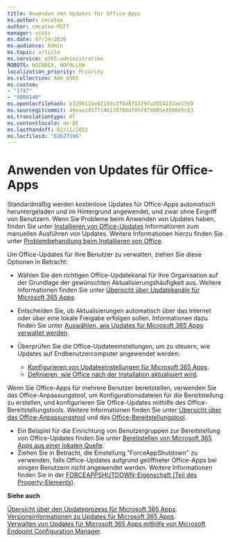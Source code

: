 ```yaml
---
title: Anwenden von Updates für Office-Apps
ms.author: cmcatee
author: cmcatee-MSFT
manager: scotv
ms.date: 07/24/2020
ms.audience: Admin
ms.topic: article
ms.service: o365-administration
ROBOTS: NOINDEX, NOFOLLOW
localization_priority: Priority
ms.collection: Adm_O365
ms.custom:
- "1747"
- "9000140"
ms.openlocfilehash: b325b122e92193c2fb4875279fa3924233ae17b9
ms.sourcegitcommit: 49eaa1417714617d768df85fd79b65e35b6e5c83
ms.translationtype: HT
ms.contentlocale: de-DE
ms.lasthandoff: 02/11/2022
ms.locfileid: "62627106"
---
```

# <a name="apply-updates-for-office-apps"></a>Anwenden von Updates für Office-Apps

Standardmäßig werden kostenlose Updates für Office-Apps automatisch heruntergeladen und im Hintergrund angewendet, und zwar ohne Eingriff von Benutzern. Wenn Sie Probleme beim Anwenden von Updates haben, finden Sie unter [Installieren von Office-Updates](https://support.office.com/article/install-office-updates-2ab296f3-7f03-43a2-8e50-46de917611c5) Informationen zum manuellen Ausführen von Updates. Weitere Informationen hierzu finden Sie unter [Problembehandlung beim Installieren von Office](https://support.microsoft.com/office/troubleshoot-installing-office-35ff2def-e0b2-4dac-9784-4cf212c1f6c2?ui=en-us&rs=en-us&ad=us#O365Plans=signinorgid).

Um Office-Updates für Ihre Benutzer zu verwalten, ziehen Sie diese Optionen in Betracht:

- Wählen Sie den richtigen Office-Updatekanal für Ihre Organisation auf der Grundlage der gewünschten Aktualisierungshäufigkeit aus. Weitere Informationen finden Sie unter [Übersicht über Updatekanäle für Microsoft 365 Apps](https://docs.microsoft.com/deployoffice/overview-of-update-channels-for-office-365-proplus).

- Entscheiden Sie, ob Aktualisierungen automatisch über das Internet oder über eine lokale Freigabe erfolgen sollen. Informationen dazu finden Sie unter [Auswählen, wie Updates für Microsoft 365 Apps verwaltet werden](https://docs.microsoft.com/deployoffice/choose-how-to-manage-updates-to-office-365-proplus).

- Überprüfen Sie die Office-Updateeinstellungen, um zu steuern, wie Updates auf Endbenutzercomputer angewendet werden:

    - [Konfigurieren von Updateeinstellungen für Microsoft 365 Apps](https://docs.microsoft.com/deployoffice/configure-update-settings-for-office-365-proplus).
    - [Definieren, wie Office nach der Installation aktualisiert wird](https://docs.microsoft.com/deployoffice/configuration-options-for-the-office-2016-deployment-tool#updates-element).

Wenn Sie Office-Apps für mehrere Benutzer bereitstellen, verwenden Sie das Office-Anpassungstool, um Konfigurationsdateien für die Bereitstellung zu erstellen, und konfigurieren Sie Office-Updates mithilfe des Office-Bereitstellungstools. Weitere Informationen finden Sie unter [Übersicht über das Office-Anpassungstool](https://docs.microsoft.com/DeployOffice/overview-of-the-office-customization-tool-for-click-to-run) und das [Office-Bereitstellungstool](https://go.microsoft.com/fwlink/p/?LinkID=626065).

- Ein Beispiel für die Einrichtung von Benutzergruppen zur Bereitstellung von Office-Updates finden Sie unter [Bereitstellen von Microsoft 365 Apps aus einer lokalen Quelle](https://docs.microsoft.com/deployoffice/deploy-office-365-proplus-from-a-local-source).
-   Ziehen Sie in Betracht, die Einstellung "ForceAppShutdown" zu verwenden, falls Office-Updates aufgrund geöffneter Office-Apps bei einigen Benutzern nicht angewendet werden. Weitere Informationen finden Sie in der [FORCEAPPSHUTDOWN-Eigenschaft (Teil des Property-Elements)](https://docs.microsoft.com/deployoffice/configuration-options-for-the-office-2016-deployment-tool#forceappshutdown-property-part-of-property-element). 

**Siehe auch**

[Übersicht über den Updateprozess für Microsoft 365 Apps](https://docs.microsoft.com/deployoffice/overview-of-the-update-process-for-office-365-proplus).  
[Versionsinformationen zu Updates für Microsoft 365 Apps](https://docs.microsoft.com/officeupdates/release-notes-office365-proplus).  
[Verwalten von Updates für Microsoft 365 Apps mithilfe von Microsoft Endpoint Configuration Manager](https://docs.microsoft.com/deployoffice/manage-updates-to-office-365-proplus-with-system-center-configuration-manager).  

